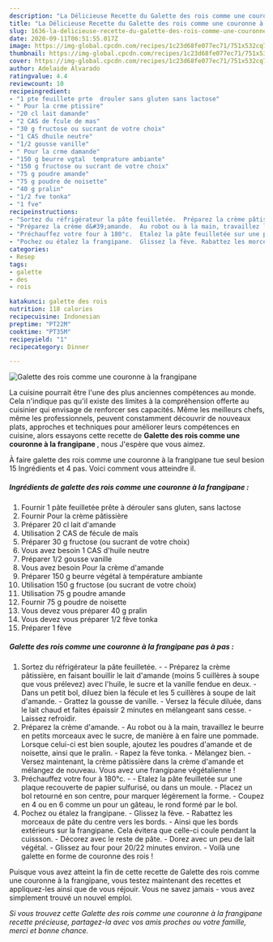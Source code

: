 ```yaml
---
description: "La Délicieuse Recette du Galette des rois comme une couronne à la frangipane"
title: "La Délicieuse Recette du Galette des rois comme une couronne à la frangipane"
slug: 1636-la-delicieuse-recette-du-galette-des-rois-comme-une-couronne-a-la-frangipane
date: 2020-09-11T06:51:55.017Z
image: https://img-global.cpcdn.com/recipes/1c23d68fe077ec71/751x532cq70/galette-des-rois-comme-une-couronne-a-la-frangipane-photo-principale-de-la-recette.jpg
thumbnail: https://img-global.cpcdn.com/recipes/1c23d68fe077ec71/751x532cq70/galette-des-rois-comme-une-couronne-a-la-frangipane-photo-principale-de-la-recette.jpg
cover: https://img-global.cpcdn.com/recipes/1c23d68fe077ec71/751x532cq70/galette-des-rois-comme-une-couronne-a-la-frangipane-photo-principale-de-la-recette.jpg
author: Adelaide Alvarado
ratingvalue: 4.4
reviewcount: 10
recipeingredient:
- "1 pte feuillete prte  drouler sans gluten sans lactose"
- " Pour la crme ptissire"
- "20 cl lait damande"
- "2 CAS de fcule de mas"
- "30 g fructose ou sucrant de votre choix"
- "1 CAS dhuile neutre"
- "1/2 gousse vanille"
- " Pour la crme damande"
- "150 g beurre vgtal  temprature ambiante"
- "150 g fructose ou sucrant de votre choix"
- "75 g poudre amande"
- "75 g poudre de noisette"
- "40 g pralin"
- "1/2 fve tonka"
- "1 fve"
recipeinstructions:
- "Sortez du réfrigérateur la pâte feuilletée.  Préparez la crème pâtissière, en faisant bouillir le lait d&#39;amande (moins 5 cuillères à soupe que vous prélevez) avec l&#39;huile, le sucre et la vanille fendue en deux. Dans un petit bol, diluez bien la fécule et les 5 cuillères à soupe de lait d&#39;amande. Grattez la gousse de vanille. Versez la fécule diluée, dans le lait chaud et faites épaissir 2 minutes en mélangeant sans cesse. Laissez refroidir."
- "Préparez la crème d&#39;amande.  Au robot ou à la main, travaillez le beurre en petits morceaux avec le sucre, de manière à en faire une pommade. Lorsque celui-ci est bien souple, ajoutez les poudres d&#39;amande et de noisette, ainsi que le pralin. Rapez la fève tonka. Mélangez bien. Versez maintenant, la crème pâtissière dans la crème d&#39;amande et mélangez de nouveau. Vous avez une frangipane végétalienne !"
- "Préchauffez votre four à 180°c.  Etalez la pâte feuilletée sur une plaque recouverte de papier sulfurisé, ou dans un moule. Placez un bol retourné en son centre, pour marquer légèrement la forme. Coupez en 4 ou en 6 comme un pour un gâteau, le rond formé par le bol."
- "Pochez ou étalez la frangipane.  Glissez la fève. Rabattez les morceaux de pâte du centre vers les bords. Ainsi que les bords extérieurs sur la frangipane. Cela évitera que celle-ci coule pendant la cuissson. Décorez avec le reste de pâte. Dorez avec un peu de lait végétal.  Glissez au four pour 20/22 minutes environ. Voilà une galette en forme de couronne des rois !"
categories:
- Resep
tags:
- galette
- des
- rois

katakunci: galette des rois 
nutrition: 118 calories
recipecuisine: Indonesian
preptime: "PT22M"
cooktime: "PT35M"
recipeyield: "1"
recipecategory: Dinner

---
```



![Galette des rois comme une couronne à la frangipane](https://img-global.cpcdn.com/recipes/1c23d68fe077ec71/751x532cq70/galette-des-rois-comme-une-couronne-a-la-frangipane-photo-principale-de-la-recette.jpg)

La cuisine pourrait être l'une des plus anciennes compétences au monde. Cela n'indique pas qu'il existe des limites à la compréhension offerte au cuisinier qui envisage de renforcer ses capacités. Même les meilleurs chefs, même les professionnels, peuvent constamment découvrir de nouveaux plats, approches et techniques pour améliorer leurs compétences en cuisine, alors essayons cette recette de <strong> Galette des rois comme une couronne à la frangipane </strong>, nous J'espère que vous aimez.

<!--inarticleads1-->

À faire galette des rois comme une couronne à la frangipane tue seul besion 15 Ingrédients et 4 pas. Voici comment vous atteindre il.

##### Ingrédients de galette des rois comme une couronne à la frangipane :

1. Fournir 1 pâte feuilletée prête à dérouler sans gluten, sans lactose
1. Fournir  Pour la crème pâtissière
1. Préparer 20 cl lait d&#39;amande
1. Utilisation 2 CAS de fécule de maïs
1. Préparer 30 g fructose (ou sucrant de votre choix)
1. Vous avez besoin 1 CAS d&#39;huile neutre
1. Préparer 1/2 gousse vanille
1. Vous avez besoin  Pour la crème d&#39;amande
1. Préparer 150 g beurre végétal à température ambiante
1. Utilisation 150 g fructose (ou sucrant de votre choix)
1. Utilisation 75 g poudre amande
1. Fournir 75 g poudre de noisette
1. Vous devez vous préparer 40 g pralin
1. Vous devez vous préparer 1/2 fève tonka
1. Préparer 1 fève




<!--inarticleads2-->

##### Galette des rois comme une couronne à la frangipane pas à pas :

1. Sortez du réfrigérateur la pâte feuilletée. -  - Préparez la crème pâtissière, en faisant bouillir le lait d&#39;amande (moins 5 cuillères à soupe que vous prélevez) avec l&#39;huile, le sucre et la vanille fendue en deux. - Dans un petit bol, diluez bien la fécule et les 5 cuillères à soupe de lait d&#39;amande. - Grattez la gousse de vanille. - Versez la fécule diluée, dans le lait chaud et faites épaissir 2 minutes en mélangeant sans cesse. - Laissez refroidir.
1. Préparez la crème d&#39;amande.  - Au robot ou à la main, travaillez le beurre en petits morceaux avec le sucre, de manière à en faire une pommade. Lorsque celui-ci est bien souple, ajoutez les poudres d&#39;amande et de noisette, ainsi que le pralin. - Rapez la fève tonka. - Mélangez bien. - Versez maintenant, la crème pâtissière dans la crème d&#39;amande et mélangez de nouveau. Vous avez une frangipane végétalienne !
1. Préchauffez votre four à 180°c. -  - Etalez la pâte feuilletée sur une plaque recouverte de papier sulfurisé, ou dans un moule. - Placez un bol retourné en son centre, pour marquer légèrement la forme. - Coupez en 4 ou en 6 comme un pour un gâteau, le rond formé par le bol.
1. Pochez ou étalez la frangipane.  - Glissez la fève. - Rabattez les morceaux de pâte du centre vers les bords. - Ainsi que les bords extérieurs sur la frangipane. Cela évitera que celle-ci coule pendant la cuissson. - Décorez avec le reste de pâte. - Dorez avec un peu de lait végétal.  - Glissez au four pour 20/22 minutes environ. - Voilà une galette en forme de couronne des rois !




<!--inarticleads1-->

<p>
Puisque vous avez atteint la fin de cette recette de Galette des rois comme une couronne à la frangipane, vous testez maintenant des recettes et appliquez-les ainsi que de vous réjouir. Vous ne savez jamais - vous avez simplement trouvé un nouvel emploi.
</p>

<p>
<i>Si vous trouvez cette Galette des rois comme une couronne à la frangipane recette précieuse, partagez-la avec vos amis proches ou votre famille, merci et bonne chance.</i>
</p>
